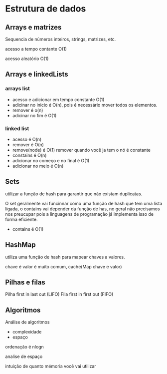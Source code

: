 # Estrutura de dados

## Arrays e matrizes

Sequencia de números inteiros, strings, matrizes, etc.

acesso a tempo contante O(1)

acesso aleatório O(1)

## Arrays e linkedLists

### arrays list

- acesso e adicionar em tempo constante O(1)
- adicinar no inicio é O(n), pois é necessário mover todos os elementos.
- remover é o(n)
- adicinar no fim é O(1)

### linked list

- acesso é O(n)
- remover é O(n)
- remove(node) é O(1) remover quando você ja tem o nó é constante
- constains é O(n)
- adicionar no começo e no final é O(1)
- adicionar no meio é O(n)

## Sets

utilizar a função de hash para garantir que não existam duplicatas.

O set geralmente vai funcinnar como uma função de hash que tem uma lista ligada, o contains vai depender da função de has, no geral não precisamos nos preucupar pois a linguagens de programação já implementa isso de forma eficiente.

- contains é O(1)


## HashMap

utiliza uma função de hash para mapear chaves a valores.

chave é valor é muito comum, cache(Map chave e valor)

## Pilhas e filas

Pilha first in last out (LIFO)
Fila first in first out (FIFO)


## Algoritmos

Análise de algoritmos
- complexidade
- espaço


ordenação é  nlogn


analise de espaço

intuição de quanto mémoria você vai utilizar


